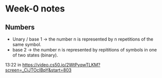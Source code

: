 # Week-0 notes

## Numbers

- Unary / base 1 -> the number n is represented by n repetitions of the same symbol.
- base 2 -> the number n is represented by repititions of symbols in one of two states (binary).


13:22 in https://video.cs50.io/2WtPyqwTLKM?screen=_CiJTOcIBpY&start=803
